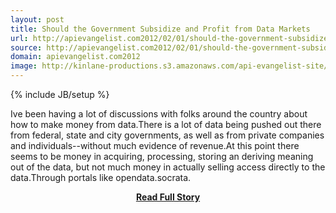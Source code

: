 ```yaml
---
layout: post
title: Should the Government Subsidize and Profit from Data Markets
url: http://apievangelist.com2012/02/01/should-the-government-subsidize-and-profit-from-data-markets/
source: http://apievangelist.com2012/02/01/should-the-government-subsidize-and-profit-from-data-markets/
domain: apievangelist.com2012
image: http://kinlane-productions.s3.amazonaws.com/api-evangelist-site/blog/nationl-park-ranger.jpg
---
```

{% include JB/setup %}<p>Ive been having a lot of discussions with folks around the country about how to make money from data.There is a lot of data being pushed out there from federal, state and city governments, as well as from private companies and individuals--without much evidence of revenue.At this point there seems to be money in acquiring, processing, storing an deriving meaning out of the data, but not much money in actually selling access directly to the data.Through portals like opendata.socrata.</p>
<center><p><a href="http://apievangelist.com2012/02/01/should-the-government-subsidize-and-profit-from-data-markets/" style='padding:25px; font-sze:18px; font-weight: bold;'>Read Full Story</a></p></center>
